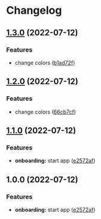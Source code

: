 # Changelog

## [1.3.0](https://github.com/julianomcl/monorepo-release-please/compare/onboarding-v1.2.0...onboarding-v1.3.0) (2022-07-12)


### Features

* change colors ([b1ad72f](https://github.com/julianomcl/monorepo-release-please/commit/b1ad72f3b49693174db0084515c903d70899edc5))

## [1.2.0](https://github.com/julianomcl/monorepo-release-please/compare/onboarding-v1.1.0...onboarding-v1.2.0) (2022-07-12)


### Features

* change colors ([66cb7cf](https://github.com/julianomcl/monorepo-release-please/commit/66cb7cf054b9a0f83993e092f189c4dff1a8a821))

## [1.1.0](https://github.com/julianomcl/monorepo-release-please/compare/onboarding-v1.0.0...onboarding-v1.1.0) (2022-07-12)


### Features

* **onboarding:** start app ([e2572af](https://github.com/julianomcl/monorepo-release-please/commit/e2572af9f0e1c85adb7eb00d948fc71979acd39f))

## 1.0.0 (2022-07-12)


### Features

* **onboarding:** start app ([e2572af](https://github.com/julianomcl/monorepo-release-please/commit/e2572af9f0e1c85adb7eb00d948fc71979acd39f))
